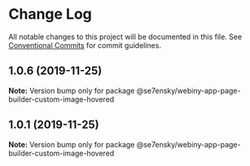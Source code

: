 # Change Log

All notable changes to this project will be documented in this file.
See [Conventional Commits](https://conventionalcommits.org) for commit guidelines.

## 1.0.6 (2019-11-25)

**Note:** Version bump only for package @se7ensky/webiny-app-page-builder-custom-image-hovered





## 1.0.1 (2019-11-25)

**Note:** Version bump only for package @se7ensky/webiny-app-page-builder-custom-image-hovered
